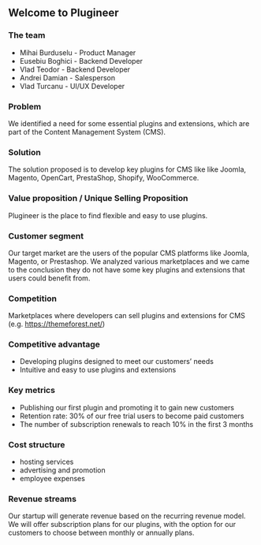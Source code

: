 ## Welcome to Plugineer


### The team

- Mihai Burduselu - Product Manager
- Eusebiu Boghici - Backend Developer
- Vlad Teodor - Backend Developer
- Andrei Damian - Salesperson
- Vlad Turcanu - UI/UX Developer


### Problem
We identified a need for some essential plugins and extensions, which are part of the Content Management System (CMS).

### Solution
The solution proposed is to develop key plugins for CMS like like Joomla, Magento, OpenCart, PrestaShop, Shopify, WooCommerce.

### Value proposition / Unique Selling Proposition
Plugineer is the place to find flexible and easy to use plugins.

### Customer segment
Our target market are the users of the popular CMS platforms like Joomla, Magento, or Prestashop. We analyzed various marketplaces and we came to the conclusion they do not have some key plugins and extensions that users could benefit from.

### Competition
Marketplaces where developers can sell plugins and extensions for CMS (e.g. https://themeforest.net/)

### Competitive advantage
- Developing plugins designed to meet our customers’ needs
- Intuitive and easy to use plugins and extensions 


### Key metrics
- Publishing our first plugin and promoting it to gain new customers
- Retention rate: 30% of our free trial users to become paid customers
- The number of subscription renewals to reach 10% in the first 3 months

### Cost structure
- hosting services
- advertising and promotion
- employee expenses

### Revenue streams
Our startup will generate revenue based on the recurring revenue model. We will offer subscription plans for our plugins, with the option for our customers to choose between monthly or annually plans.
